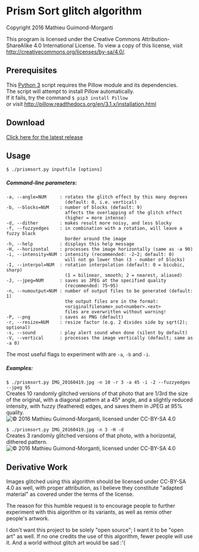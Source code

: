 # Prism Sort glitch algorithm
Copyright 2016 Mathieu Guimond-Morganti

This program is licensed under the Creative Commons Attribution-ShareAlike 4.0 International License.
To view a copy of this license, visit http://creativecommons.org/licenses/by-sa/4.0/.

## Prerequisites
This [Python 3](https://www.python.org/downloads/) script requires the Pillow module and its dependencies.  
The script will attempt to install Pillow automatically.  
If it fails, try the command `$ pip3 install Pillow`  
or visit http://pillow.readthedocs.org/en/3.1.x/installation.html  

## Download
[Click here for the latest release](https://github.com/guimondmm/prism-sort-glitch/releases)

## Usage
`$ ./prismsort.py inputfile [options]`

##### Command-line parameters:
```
-a, --angle=NUM     : rotates the glitch effect by this many degrees
                      (default: 0, i.e. vertical)
-b, --blocks=NUM    : number of blocks (default: 9)
                      affects the overlapping of the glitch effect
                      (higher = more intense)
-d, --dither        : makes result more noisy, and less blocky
-f, --fuzzyedges    : in combination with a rotation, will leave a fuzzy black
                      border around the image
-h, --help          : displays this help message
-H, --horizontal    : processes the image horizontally (same as -a 90)
-i, --intensity=NUM : intensity (recommended: -2~2; default: 0)
                      will not go lower than (3 - number of blocks)
-I, --interpol=NUM  : rotation interpolation (default: 0 = bicubic, sharp)
                      (1 = bilinear, smooth; 2 = nearest, aliased)
-J, --jpeg=NUM      : saves as JPEG at the specified quality
                      (recommended: 75~95)
-n, --numoutput=NUM : number of output files to be generated (default: 1)
                      the output files are in the format:
                      <originalfilename>_out<number>.<ext>
                      files are overwritten without warning!
-P, --png           : saves as PNG (default)
-r, --resize=NUM    : resize factor (e.g. 2 divides side by sqrt(2); optional)
-s, --sound         : play alert sound when done (silent by default)
-V, --vertical      : processes the image vertically (default; same as -a 0)  
```
The most useful flags to experiment with are `-a`, `-b` and `-i`.

##### Examples:
`$ ./prismsort.py IMG_20160419.jpg -n 10 -r 3 -a 45 -i -2 --fuzzyedges --jpeg 95`  
Creates 10 randomly glitched versions of that photo that are 1/3rd the size of the original, with a diagonal pattern at a 45° angle, and a slightly reduced intensity, with fuzzy (feathered) edges, and saves them in JPEG at 95% quality.
![© 2016 Mathieu Guimond-Morganti, licensed under CC-BY-SA 4.0](http://i.imgur.com/YqUpJrg.jpg)

`$ ./prismsort.py IMG_20160419.jpg -n 3 -H -d`  
Creates 3 randomly glitched versions of that photo, with a horizontal, dithered pattern.
![© 2016 Mathieu Guimond-Morganti, licensed under CC-BY-SA 4.0](http://i.imgur.com/4G3jSLf.png)

## Derivative Work
Images glitched using this algorithm should be licensed under CC-BY-SA 4.0 as well, with proper attribution, as I believe they constitute "adapted material" as covered under the terms of the license.

The reason for this humble request is to encourage people to further experiment with this algorithm or its variants, as well as remix other people's artwork.

I don't want this project to be solely "open source"; I want it to be "open art" as well.
If no one credits the use of this algorithm, fewer people will use it. And a world without glitch art would be sad :'(
